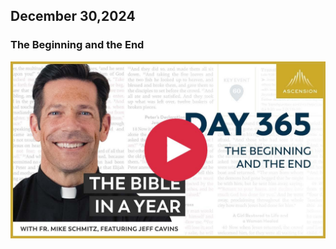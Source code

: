 ## December 30,2024

### The Beginning and the End

[![The Beginning and the End](https://raw.githubusercontent.com/linusjf/BIAY/main/December/jpgs/Day365.jpg)](https://youtu.be/4B60Ji4y6hg "The Beginning and the End")
